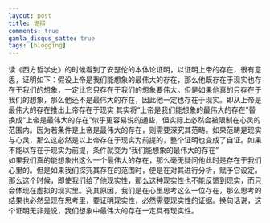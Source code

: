 ```yaml
---
layout: post
title: 诡辩
comments: true
gamla_disqus_satte: true
tags: [blogging]
---
```

读《西方哲学史》的时候看到了安瑟伦的本体论证明，以证明上帝的存在，很有意思，证明如下：假设上帝是我们能想象的最伟大的存在，那么他既存在于现实也存在于我们的想象，一定比它只存在于我们的想象要伟大。但是如果他真的只存在于我们的想象，那么他还不是最伟大的存在，因此他一定也存在于现实。即从上帝是最伟大的存在推出上帝存在于现实<td>
其实将“上帝是我们能想象的最伟大的存在”替换成“上帝是最伟大的存在”似乎更容易说的通些，但实际上必然会被限制在心灵的范围内。因为若条件是上帝是最伟大的存在，则需要深究其范畴。如果范畴是现实与心灵，那么这必然是以上帝存在于现实为前提的，整个证明也变成了自证。如果不能以存在于现实为前提，条件就变为“我们能想象的最伟大的存在”<br>
如果我们真的能想象出这么一个最伟大的存在，那么毫无疑问他此时是存在于我们心里的。但是如果我们探究其存在的范围时，便是在对其进行分析，赋予它设定。那么这个时候，即使我们给了他现实性，那么这种现实性也不能反馈到现实，而只会体现在虚拟的现实里。究其原因，我们是在心里思考这么一位存在，那么思考的结果也必然呈现在思考里，要证明现实性，必然需要现实性的证据。换句话说，这个证明无非是说，我们想象中最伟大的存在一定具有现实性。

